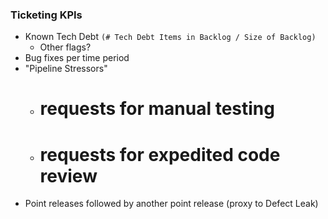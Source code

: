 ### Ticketing KPIs

- Known Tech Debt `(# Tech Debt Items in Backlog / Size of Backlog)`
    - Other flags?
- Bug fixes per time period
- "Pipeline Stressors"
    - # requests for manual testing
    - # requests for expedited code review
- Point releases followed by another point release  (proxy to Defect Leak)
